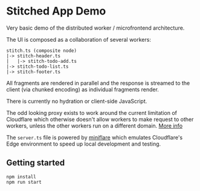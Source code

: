 # Stitched App Demo

Very basic demo of the distributed worker / microfrontend architecture.

The UI is composed as a collaboration of several workers:

```
stitch.ts (composite node)
|-> stitch-header.ts
|   |-> stitch-todo-add.ts
|-> stitch-todo-list.ts
|-> stitch-footer.ts
```

All fragments are rendered in parallel and the response is streamed to the client (via chunked encoding) as individual fragments render.

There is currently no hydration or client-side JavaScript.

The odd looking proxy exists to work around the current limitation of Cloudflare which otherwise doesn't allow workers to make request to other workers, unless the other workers run on a different domain.
[More info](https://community.cloudflare.com/t/issue-with-worker-to-worker-https-request/94472/8)

The `server.ts` file is powered by [miniflare](https://miniflare.dev/) which emulates Cloudflare's Edge environment to speed up local development and testing.


## Getting started

```
npm install
npm run start
```